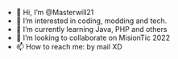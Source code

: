 - 👋 Hi, I’m @Masterwill21
- 👀 I’m interested in coding, modding and tech.
- 🌱 I’m currently learning Java, PHP and others
- 💞️ I’m looking to collaborate on MisionTic 2022
- 📫 How to reach me: by mail XD

<!---
Masterwill21/Masterwill21 is a ✨ special ✨ repository because its `README.md` (this file) appears on your GitHub profile.
You can click the Preview link to take a look at your changes.
--->
